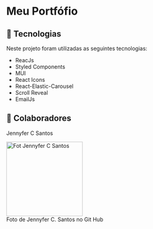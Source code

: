 <h1>Meu Portfófio</h1>
<h2>🧩 Tecnologias </h2>
Neste projeto foram utilizadas as seguintes tecnologias:
<div>
  <ul>
    <li>ReacJs</li>
    <li>Styled Components</li>
    <li>MUI</li>
    <li>React Icons</li>
    <li>React-Elastic-Carousel</li>
    <li>Scroll Reveal</li>
    <li>EmailJs</li>
    
  </ul>
</div>
<h2>🤝 Colaboradores</h2>
<p>Jennyfer C Santos</p>
<picture>
  <img width="200px" height="195px" border-radius="50%" alt="Fot Jennyfer C Santos" src="https://avatars.githubusercontent.com/u/33470911?v=4"/>
</picture>
<br>
<span>Foto de Jennyfer C. Santos no Git Hub</span>